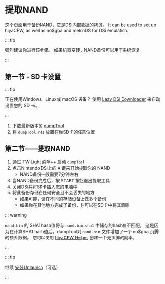 ---
---

# 提取NAND

这个页面用于备份NAND，它是DSi内部数据的拷贝。 It can be used to set up hiyaCFW, as well as no$gba and melonDS for DSi emulation.

::: tip

强烈建议你进行该步骤。 如果机器变砖，NAND备份可以用于系统恢复

:::

## 第一节 - SD 卡设置

::: tip

正在使用Windows、Linux或 macOS 设备？ 使用 [Lazy DSi Downloader](lazy-dsi-downloader) 来自动设置您的 SD 卡。

:::

1. 下载最新版本的 [dumpTool](https://github.com/zoogie/dumpTool/releases/latest/download/dumpTool.nds)
1. 将 `dumpTool.nds` 放置在你SD卡的任意位置

## 第二节——提取NAND
1. 通过 TWiLight 菜单++ 启动 `dumpTool`
1. 点击Nintendo DSi上的 <kbd class="face">A</kbd> 键来开始提取你的 NAND
   - NAND备份一般需要7分钟左右
1. 当NAND备份完成后，按 <kbd>START</kbd> 按钮退出提取工具
1. 关闭DSi并将SD卡插入您的电脑中
1. 将此备份存储在任何安全且不会丢失的地方
   - 如果可能，请在不同的存储设备上做多个备份
   - 如果你在其他地方完成了备份，你可以在SD卡中将其删除

::: warning

`nand.bin` 的 SHA1 hash值将与 `nand.bin.sha1` 中储存的hash值不匹配。 这是因为在计算SHA1 hash值后，dumpTool对 `nand.bin` 文件增加了一个 no$gba 页脚的额外数据。 您可以使用 [hiyaCFW Helper](https://github.com/mondul/HiyaCFW-Helper/releases) 创建一个无页脚的副本。

:::

::: tip

继续 [安装Unlaunch](installing-unlaunch)（可选）

:::
